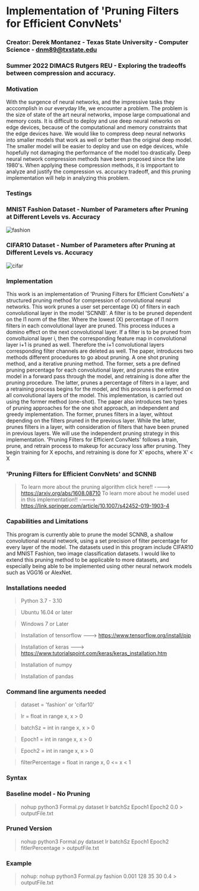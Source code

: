 # Implementation of 'Pruning Filters for Efficient ConvNets' 

### Creator: Derek Montanez - Texas State University - Computer Science - dnm89@txstate.edu 

### Summer 2022 DIMACS Rutgers REU - Exploring the tradeoffs between compression and accuracy.

### Motivation
<p> With the surgence of neural networks, and the impressive tasks they acccomplish in our everyday life, we encounter a problem. The problem is the size of state of the art neural networks, impose large compuational and memory costs. It is difficult to deploy and use deep neural networks on edge devices, because of the computational and memory constraints that the edge devices have. We would like to compress deep neural networks into smaller models that work as well or better than the original deep model. The smaller model will be easier to deploy and use on edge devices, while hopefully not damaging the performance of the model too drastically. Deep neural network compression methods have been proposed since the late 1980's. When applying these compression methods, it is impportant to analyze and justify the compression vs. accuracy tradeoff, and this pruning implementation will help in analyzing this problem. 
	
### Testings 
### MNIST Fashion Dataset - Number of Parameters after Pruning at Different Levels vs. Accuracy
![fashion](https://user-images.githubusercontent.com/98001990/182316067-e8de044e-6052-4249-b6d2-36ae827aa925.png)

### CIFAR10 Dataset - Number of Parameters after Pruning at Different Levels vs. Accuracy
![cifar](https://user-images.githubusercontent.com/98001990/182315962-93fb0cf3-eeb5-40a8-8b2e-c8e854e91b86.png)

### Implementation
<p> This work is an implementation of 'Pruning Filters for Efficient ConvNets' a structured pruning method for compression of convolutional neural networks. This work prunes a user set percentage (X) of filters in each convolutional layer in the model 'SCNNB'. A filter is to be pruned dependent on the l1 norm of the filter. Where the lowest (X) percentage of l1 norm filters in each convolutional layer are pruned. This process induces a domino effect on the next convolutional layer. If a filter is to be pruned from convoltuional layer i, then the corresponding feature map in convolutional layer i+1 is pruned as well. Therefore the i+1 convolutional layers corresponding filter channels are deleted as well. The paper, introduces two methods different procedures to go about pruning. A one shot pruning method, and a iterative pruning method. The former, sets a pre defined pruning percentage for each convolutional layer, and prunes the entire model in a forward pass through the model, and retraining is done after the pruning procedure. The latter, prunes a percentage of filters in a layer, and a retraining process begins for the model, and this process is performed on all convolutional layers of the model. This implementation, is carried out using the former method (one-shot). The paper also introduces two types of pruning approaches for the one shot approach, an independent and greedy implementation. The former, prunes filters in a layer, wihtout depending on the filters pruned in the previous layer. While the latter, prunes filters in a layer, with consideration of filters that have been pruned in previous layers. We will use the independent pruning strategy in this implementation. 'Pruning Filters for Efficient ConvNets' follows a train, prune, and retrain process to makeup for accuracy loss after pruning. They begin training for X epochs, and retraining is done for X' epochs, where X' < X </p>


### 'Pruning Filters for Efficient ConvNets' and SCNNB
> To learn more about the pruning algorithm click here!! ----> https://arxiv.org/abs/1608.08710 
> To learn more about he model used in this implementation!! ----> https://link.springer.com/article/10.1007/s42452-019-1903-4

<h3> Capabilities and Limitations </h3> 
<p> This program is currently able to prune the model SCNNB, a shallow convolutional neural network, using a set precision of filter percentage for every layer of the  model. The datasets used in this program include CIFAR10 and MNIST Fashion, two image classification datasets. I would like to extend this pruning method to be  applicable to more datasets, and especially being able to be implemented using other neural network models such as VGG16 or AlexNet. </p>


### Installations needed
				
> Python 3.7 - 3.10

> Ubuntu 16.04 or later

> Windows 7 or Later	

> Installation of tensorflow ---> https://www.tensorflow.org/install/pip

> Installation of keras ---> https://www.tutorialspoint.com/keras/keras_installation.htm

> Installation of numpy

> Installation of pandas

### Command line arguments needed

> dataset = 'fashion' or 'cifar10'

> lr = float in range x, x > 0

> batchSz = int in range x, x > 0

> Epoch1 = int in range x, x > 0 

> Epoch2 = int in range x, x > 0

> filterPercentage = float in range x, 0 <= x < 1 																		
### Syntax
### Baseline model - No Pruning 
> nohup python3 Formal.py dataset lr batchSz Epoch1 Epoch2 0.0 > outputFile.txt

### Pruned Version
> nohup python3 Formal.py dataset lr batchSz Epoch1 Epoch2 fitlerPercentage > outputFile.txt 

### Example
> nohup: nohup python3 Formal.py fashion 0.001 128 35 30 0.4 > outputFile.txt 
